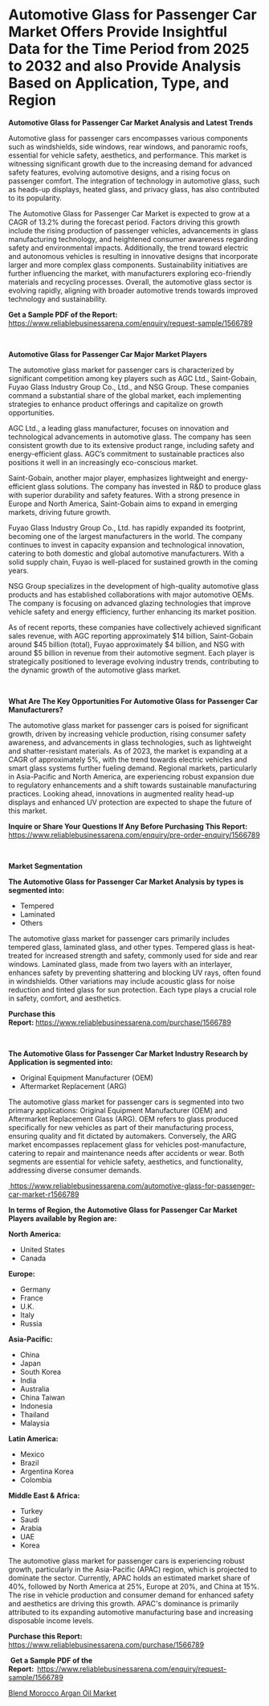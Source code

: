 <p><h1>Automotive Glass for Passenger Car Market Offers Provide Insightful Data for the Time Period from 2025 to 2032 and also Provide Analysis Based on Application, Type, and Region</h1></p><p><strong>Automotive Glass for Passenger Car Market Analysis and Latest Trends</strong></p>
<p><p>Automotive glass for passenger cars encompasses various components such as windshields, side windows, rear windows, and panoramic roofs, essential for vehicle safety, aesthetics, and performance. This market is witnessing significant growth due to the increasing demand for advanced safety features, evolving automotive designs, and a rising focus on passenger comfort. The integration of technology in automotive glass, such as heads-up displays, heated glass, and privacy glass, has also contributed to its popularity.</p><p>The Automotive Glass for Passenger Car Market is expected to grow at a CAGR of 13.2% during the forecast period. Factors driving this growth include the rising production of passenger vehicles, advancements in glass manufacturing technology, and heightened consumer awareness regarding safety and environmental impacts. Additionally, the trend toward electric and autonomous vehicles is resulting in innovative designs that incorporate larger and more complex glass components. Sustainability initiatives are further influencing the market, with manufacturers exploring eco-friendly materials and recycling processes. Overall, the automotive glass sector is evolving rapidly, aligning with broader automotive trends towards improved technology and sustainability.</p></p>
<p><strong>Get a Sample PDF of the Report:&nbsp;</strong> <a href="https://www.reliablebusinessarena.com/enquiry/request-sample/1566789?utm_campaign=3173&utm_medium=2&utm_source=Github&utm_content=ia&utm_term=22032025&utm_id=automotive-glass-for-passenger-car">https://www.reliablebusinessarena.com/enquiry/request-sample/1566789</a></p>
<p>&nbsp;</p>
<p><strong>Automotive Glass for Passenger Car Major Market Players</strong></p>
<p><p>The automotive glass market for passenger cars is characterized by significant competition among key players such as AGC Ltd., Saint-Gobain, Fuyao Glass Industry Group Co., Ltd., and NSG Group. These companies command a substantial share of the global market, each implementing strategies to enhance product offerings and capitalize on growth opportunities.</p><p>AGC Ltd., a leading glass manufacturer, focuses on innovation and technological advancements in automotive glass. The company has seen consistent growth due to its extensive product range, including safety and energy-efficient glass. AGC’s commitment to sustainable practices also positions it well in an increasingly eco-conscious market.</p><p>Saint-Gobain, another major player, emphasizes lightweight and energy-efficient glass solutions. The company has invested in R&D to produce glass with superior durability and safety features. With a strong presence in Europe and North America, Saint-Gobain aims to expand in emerging markets, driving future growth.</p><p>Fuyao Glass Industry Group Co., Ltd. has rapidly expanded its footprint, becoming one of the largest manufacturers in the world. The company continues to invest in capacity expansion and technological innovation, catering to both domestic and global automotive manufacturers. With a solid supply chain, Fuyao is well-placed for sustained growth in the coming years.</p><p>NSG Group specializes in the development of high-quality automotive glass products and has established collaborations with major automotive OEMs. The company is focusing on advanced glazing technologies that improve vehicle safety and energy efficiency, further enhancing its market position.</p><p>As of recent reports, these companies have collectively achieved significant sales revenue, with AGC reporting approximately $14 billion, Saint-Gobain around $45 billion (total), Fuyao approximately $4 billion, and NSG with around $5 billion in revenue from their automotive segment. Each player is strategically positioned to leverage evolving industry trends, contributing to the dynamic growth of the automotive glass market.</p></p>
<p>&nbsp;</p>
<p><strong>What Are The Key Opportunities For Automotive Glass for Passenger Car Manufacturers?</strong></p>
<p><p>The automotive glass market for passenger cars is poised for significant growth, driven by increasing vehicle production, rising consumer safety awareness, and advancements in glass technologies, such as lightweight and shatter-resistant materials. As of 2023, the market is expanding at a CAGR of approximately 5%, with the trend towards electric vehicles and smart glass systems further fueling demand. Regional markets, particularly in Asia-Pacific and North America, are experiencing robust expansion due to regulatory enhancements and a shift towards sustainable manufacturing practices. Looking ahead, innovations in augmented reality head-up displays and enhanced UV protection are expected to shape the future of this market.</p></p>
<p><strong>Inquire or Share Your Questions If Any Before Purchasing This Report:</strong> <a href="https://www.reliablebusinessarena.com/enquiry/pre-order-enquiry/1566789?utm_campaign=3173&utm_medium=2&utm_source=Github&utm_content=ia&utm_term=22032025&utm_id=automotive-glass-for-passenger-car">https://www.reliablebusinessarena.com/enquiry/pre-order-enquiry/1566789</a></p>
<p>&nbsp;</p>
<p><strong>Market Segmentation</strong></p>
<p><strong>The Automotive Glass for Passenger Car Market Analysis by types is segmented into:</strong></p>
<p><ul><li>Tempered</li><li>Laminated</li><li>Others</li></ul></p>
<p><p>The automotive glass market for passenger cars primarily includes tempered glass, laminated glass, and other types. Tempered glass is heat-treated for increased strength and safety, commonly used for side and rear windows. Laminated glass, made from two layers with an interlayer, enhances safety by preventing shattering and blocking UV rays, often found in windshields. Other variations may include acoustic glass for noise reduction and tinted glass for sun protection. Each type plays a crucial role in safety, comfort, and aesthetics.</p></p>
<p><strong>Purchase this Report:&nbsp;</strong><a href="https://www.reliablebusinessarena.com/purchase/1566789?utm_campaign=3173&utm_medium=2&utm_source=Github&utm_content=ia&utm_term=22032025&utm_id=automotive-glass-for-passenger-car">https://www.reliablebusinessarena.com/purchase/1566789</a></p>
<p>&nbsp;</p>
<p><strong>The Automotive Glass for Passenger Car Market Industry Research by Application is segmented into:</strong></p>
<p><ul><li>Original Equipment Manufacturer (OEM)</li><li>Aftermarket Replacement (ARG)</li></ul></p>
<p><p>The automotive glass market for passenger cars is segmented into two primary applications: Original Equipment Manufacturer (OEM) and Aftermarket Replacement Glass (ARG). OEM refers to glass produced specifically for new vehicles as part of their manufacturing process, ensuring quality and fit dictated by automakers. Conversely, the ARG market encompasses replacement glass for vehicles post-manufacture, catering to repair and maintenance needs after accidents or wear. Both segments are essential for vehicle safety, aesthetics, and functionality, addressing diverse consumer demands.</p></p>
<p><a href="https://www.reliablebusinessarena.com/automotive-glass-for-passenger-car-market-r1566789?utm_campaign=3173&utm_medium=2&utm_source=Github&utm_content=ia&utm_term=22032025&utm_id=automotive-glass-for-passenger-car">&nbsp;https://www.reliablebusinessarena.com/automotive-glass-for-passenger-car-market-r1566789</a></p>
<p><strong>In terms of Region, the Automotive Glass for Passenger Car Market Players available by Region are:</strong></p>
<p>
    <p> <strong> North America: </strong>
        <ul>
            <li>United States</li>
            <li>Canada</li>
        </ul>
        </p> 
    <p> <strong> Europe: </strong>
        <ul>
            <li>Germany</li>
            <li>France</li>
            <li>U.K.</li>
            <li>Italy</li>
            <li>Russia</li>
        </ul>
        </p> 
    <p> <strong> Asia-Pacific: </strong>
        <ul>
            <li>China</li>
            <li>Japan</li>
            <li>South Korea</li>
            <li>India</li>
            <li>Australia</li>
            <li>China Taiwan</li>
            <li>Indonesia</li>
            <li>Thailand</li>
            <li>Malaysia</li>
        </ul>
        </p> 
    <p> <strong> Latin America: </strong>
        <ul>
            <li>Mexico</li>
            <li>Brazil</li>
            <li>Argentina Korea</li>
            <li>Colombia</li>
        </ul>
        </p> 
    <p> <strong> Middle East & Africa: </strong>
        <ul>
            <li>Turkey</li>
            <li>Saudi</li>
            <li>Arabia</li>
            <li>UAE</li>
            <li>Korea</li>
        </ul>
    </p>
    </p>
<p><p>The automotive glass market for passenger cars is experiencing robust growth, particularly in the Asia-Pacific (APAC) region, which is projected to dominate the sector. Currently, APAC holds an estimated market share of 40%, followed by North America at 25%, Europe at 20%, and China at 15%. The rise in vehicle production and consumer demand for enhanced safety and aesthetics are driving this growth. APAC's dominance is primarily attributed to its expanding automotive manufacturing base and increasing disposable income levels.</p></p>
<p><strong>Purchase this Report: </strong><a href="https://www.reliablebusinessarena.com/purchase/1566789?utm_campaign=3173&utm_medium=2&utm_source=Github&utm_content=ia&utm_term=22032025&utm_id=automotive-glass-for-passenger-car">https://www.reliablebusinessarena.com/purchase/1566789</a></p>
<p>&nbsp;<strong>Get a Sample PDF of the Report:&nbsp;&nbsp;</strong><a href="https://www.reliablebusinessarena.com/enquiry/request-sample/1566789?utm_campaign=3173&utm_medium=2&utm_source=Github&utm_content=ia&utm_term=22032025&utm_id=automotive-glass-for-passenger-car">https://www.reliablebusinessarena.com/enquiry/request-sample/1566789</a></p>
<p><strong></strong></p>
<p><p><a href="https://github.com/geyangvayora/Market-Research-Report-List-1/blob/main/blend-morocco-argan-oil-market.md?utm_campaign=3173&utm_medium=2&utm_source=Github&utm_content=ia&utm_term=22032025&utm_id=automotive-glass-for-passenger-car">Blend Morocco Argan Oil Market</a></p></p>